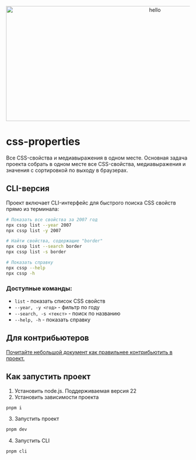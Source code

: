 <div align="center">
    <img width="800" height="315" src="./assets/hello.png" alt="hello" />
</div>

# css-properties
Все CSS-свойства и медиавыражения в одном месте. 
Основная задача проекта собрать в одном месте все CSS-свойства, медиавыражения и значения с сортировкой по выходу в браузерах. 

## CLI-версия

Проект включает CLI-интерфейс для быстрого поиска CSS свойств прямо из терминала:

```bash
# Показать все свойства за 2007 год
npx cssp list --year 2007
npx cssp list -y 2007

# Найти свойства, содержащие "border"
npx cssp list --search border
npx cssp list -s border

# Показать справку
npx cssp --help
npx cssp -h
```

### Доступные команды:
- `list` - показать список CSS свойств
- `--year, -y <год>` - фильтр по году
- `--search, -s <текст>` - поиск по названию
- `--help, -h` - показать справку

## Для контрибьютеров
[Почитайте небольшой документ как правильнее контрибьютить в проект.](./CONTRIBUTING.md)

## Как запустить проект
1. Установить node.js. Поддерживаемая версия 22
2. Установить зависимости проекта

```bash
pnpm i
```

3. Запустить проект
```bash
pnpm dev
```

4. Запустить CLI
```bash
pnpm cli
```
